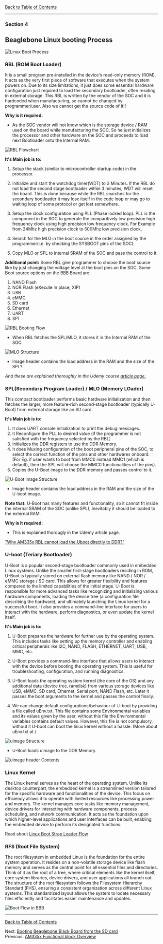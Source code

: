 [Back to Table of Contents](../Notes.md)
***

### Section 4
## Beaglebone Linux booting Process

![Linux Boot Process](../Images/BootProcess.png)

### RBL (ROM Boot Loader)
It is a small program pre-installed in the device's read-only memory (ROM). It acts as the very first piece of software that executes when the system powers on. Due to its size limitations, it just does some essential hardware configuration just required to load the secondary bootloader, often residing in external storage. This RBL is written by the vendor of the SOC and it is hardcoded when manufacturing, so cannot be changed by programmer/user. Also we cannot get the source code of it!! 

**Why is it required:**
* As the SOC vendor will not know which is the storage device / RAM used on the board while manufacturing the SOC. So he just initializes the processor and other hardware on the SOC and proceeds to load next Bootloader onto the Internal RAM.

![RBL Flowchart](../Images/RBL_Flowchart.png)

**It's Main job is to:**

1) Setup the stack (similar to microcontroller startup code) in the processor.

2) Initialize and start the watchdog timer(WDT) to 3 Minutes. If the RBL do not load the second stage bootloader within 3 minutes, WDT will reset the board. This is done because while the RBL searches for the secondary bootloader it may lose itself in the code loop or may go to waiting loop of some protocol or get lost somewhere.

3) Setup the clock configuration using PLL (Phase locked loop). PLL is the component in the SOC to generate the comparitively low precision high frequency clock using high precision low frequency clock. For Example from 24Mhz high precision clock to 500Mhz low precision clock.
4) Search for the MLO in the boot source in the order assigned by the programmer(i.e. by checking the SYSBOOT pins of the SOC).
5) Copy MLO or SPL to internal SRAM of the SOC and pass the control to it.

**Additional point:** Some RBL give programmer to choose the boot source like by just changing the voltage level at the boot pins on the SOC. Some Boot source options on the BBB Board are:
1) NAND Flash
2) NOR Flash (eXecute In place, XIP)
3) USB
4) eMMC
5) SD card
6) Ethernet
7) UART
8) SPI

![RBL Booting Flow](../Images/RBL_Booting_Flow.png)
* When RBL fetches the SPL/MLO, it stores it in the Internal RAM of the SOC.

![MLO Structure](../Images/MLO.png)
* Image header contains the load address in the RAM and the size of the SPL?. <!-- TODO -->


_And these are explained thoroughly in the Udemy course [article page.](https://www.udemy.com/course/embedded-linux-step-by-step-using-beaglebone/learn/lecture/7243996#overview)_

### SPL(Secondary Program Loader) / MLO (Memory LOader)
This compact bootloader performs basic hardware initialization and then fetches the larger, more feature-rich second-stage bootloader (typically U-Boot) from external storage like an SD card. 

**It's Main job is to:**
1) It does UART console initialization to print the debug messages.
2) It Reconfigure the PLL to desired value (if the programmer is not satisfied with the frequency selected by the RBL)
3) Initializes the DDR registers to use the DDR Memory.
4) It does Muxing configuration of the boot peripheral pins of the SOC, to select the correct function of the pins and other hardwares onboard. (For Eg. if user wants to boot from MMC0 instead MMC1 (which is default), then the SPL will choose the MMC0 functionalities of the pins).
5) Copies the U-Boot image to the DDR memory and passes control to it.

![U-Boot image Structure](../Images/U-Boot_image.png)
* Image header contains the load address in the RAM and the size of the U-boot image.

**Note that:** U-Boot has many features and functionality, so it cannot fit inside the internal SRAM of the SOC (unlike SPL), inevitably it should be loaded to the external RAM.

**Why is it required:**
* This is explained thorougly in the Udemy article page.

["Why AM335x RBL cannot load the Uboot directly to DDR?"](https://www.udemy.com/course/embedded-linux-step-by-step-using-beaglebone/learn/lecture/7828964#overview)
### U-boot (Teriary Bootloader)
U-Boot is a popular second-stage bootloader commonly used in embedded Linux systems. Unlike the smaller first-stage bootloaders residing in ROM, U-Boot is typically stored on external flash memory like NAND / NOR / eMMC storage / SD card. This allows for greater flexibility and features compared to the limited capabilities of the initial stage. U-Boot is responsible for more advanced tasks like recognizing and initializing various hardware components, loading the device tree (a configuration file describing the hardware), and ultimately launching the Linux kernel for a successful boot. It also provides a command-line interface for users to interact with the hardware, perform diagnostics, or even update the kernel itself.

**It's Main job is to:**
1) U-Boot prepares the hardware for further use by the operating system. This includes tasks like setting up the memory controller and enabling critical peripherals like I2C, NAND, FLASH, ETHERNET, UART, USB, MMC, etc.

2) U-Boot provides a command-line interface that allows users to interact with the device before booting the operating system. This is useful for troubleshooting, configuration, and running diagnostics.

3) U-Boot loads the operating system kernel (the core of the OS) and any additional data (device tree, ramdisk) from various storage devices like USB, eMMC, SD card, Ethernet, Serial port, NAND Flash, etc. Later it passes the boot arguments to the kernel and passes the control finally.

4) We can change default configurations/behaviour of U-boot by providing a file called uEnv.txt. This file contains some Environmental variables and its values given by the user, without this file the Environmental variables contains default values. However, this file is not compulsory, without it U-boot can boot the linux kernel without a hassle.
(More about uEnv.txt at )<!-- TODO --> 

![uImage Structure](../Images/uImageStructure.png)
* U-Boot loads uImage to the DDR Memory.

![uImage header Contents](../Images/uImageHeaderContents.png)

### Linux Kernel
The Linux kernel serves as the heart of the operating system. Unlike its desktop counterpart, the embedded kernel is a streamlined version tailored for the specific hardware and functionalities of the device. This focus on efficiency allows it to operate with limited resources like processing power and memory. The kernel manages core tasks like memory management, device drivers for interacting with hardware components, process scheduling, and network communication.  It acts as the foundation upon which higher-level applications and user interfaces can be built, enabling the embedded device to perform its designated functions.

Read about [Linux Boot Strap Loader Flow](Linux_BootStrap_Loader.md)

### RFS (Root File System)
The root filesystem in embedded Linux is the foundation for the entire system operation. It resides on a non-volatile storage device like flash memory and serves as the central point for all essential files and directories.  Think of it as the root of a tree, where critical elements like the kernel itself, core system libraries, device drivers, and user applications all branch out. The structure of the root filesystem follows the Filesystem Hierarchy Standard (FHS), ensuring a consistent organization across different Linux systems. This standardized layout allows the system to locate necessary files efficiently and facilitates easier maintenance and updates.

![Boot Flow in BBB](../Images/BootFlowBBB.png)
***

[Back to Table of Contents](../Notes.md)

Next: [Booting Beaglebone Black Board from the SD card](Booting_BBB_from_uSD_card.md)
<br>
Previous: [AM335x Functional block Overview](AM335x_Functional_block_Overview.md)

